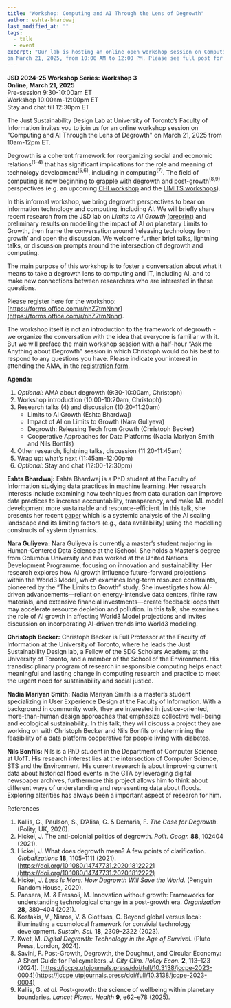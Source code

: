 ```yaml
---
title: "Workshop: Computing and AI Through the Lens of Degrowth"
author: eshta-bhardwaj
last_modified_at: ""
tags:
  - talk
  - event
excerpt: "Our lab is hosting an online open workshop session on Computing and AI Through the Lens of Degrowth 
on March 21, 2025, from 10:00 AM to 12:00 PM. Please see full post for details."
---
```

**JSD 2024-25 Workshop Series: Workshop 3**\
**Online, March 21, 2025**\
Pre-session 9:30-10:00am ET\
Workshop 10:00am-12:00pm ET\
Stay and chat till 12:30pm ET

The Just Sustainability Design Lab at University of Toronto’s Faculty of Information 
invites you to join us for an online workshop session on "Computing and AI Through the Lens of Degrowth" 
on March 21, 2025 from 10am-12pm ET. 

Degrowth is a coherent framework for reorganizing social and economic relations<sup>(1–4)</sup> that 
has significant implications for the role and meaning of technology development<sup>(5,6)</sup>, including in computing<sup>(7)</sup>. 
The field of computing is now beginning to grapple with degrowth and post-growth<sup>(8,9)</sup> perspectives (e.g. an upcoming 
[CHI workshop](https://pointed-waterlily-f95.notion.site/Advancing-Post-growth-HCI-15dec6ab184b809b8692ec6a3d578089) 
and the [LIMITS workshops](https://computingwithinlimits.org/2025/)).

In this informal workshop, we bring degrowth perspectives to bear on information technology and computing, 
including AI. We will briefly share recent research from the JSD lab on *Limits to AI Growth* [(preprint)](https://arxiv.org/abs/2501.17980v1) and 
preliminary results on modelling the impact of AI *on* planetary Limits to Growth, then frame the conversation 
around ‘releasing technology from growth’ and open the discussion. We welcome further brief talks, lightning talks, 
or discussion prompts around the intersection of degrowth and computing.

The main purpose of this workshop is to foster a conversation about what it means to take a degrowth 
lens to computing and IT, including AI, and to make new connections between researchers who are 
interested in these questions. 

Please register here for the workshop: [https://forms.office.com/r/nhZ7tmNnnr](https://forms.office.com/r/nhZ7tmNnnr).

The workshop itself is not an introduction to the framework of degrowth - we organize the 
conversation with the idea that everyone is familiar with it. But we will preface the main workshop 
session with a half-hour “Ask me Anything about Degrowth” session in which Christoph would do his best to 
respond to any questions you have. Please indicate your interest in attending the AMA, in the [registration form](https://forms.office.com/r/nhZ7tmNnnr).


**Agenda:**
1. *Optional:* AMA about degrowth (9:30-10:00am, Christoph)
2. Workshop introduction (10:00-10:20am, Christoph)
3. Research talks (4) and discussion (10:20-11:20am)
	- Limits to AI Growth (Eshta Bhardwaj)
	- Impact of AI on Limits to Growth (Nara Guliyeva)
	- Degrowth: Releasing Tech from Growth (Christoph Becker)
	- Cooperative Approaches for Data Platforms (Nadia Mariyan Smith and Nils Bonfils)
4. Other research, lightning talks, discussion (11:20-11:45am)
5. Wrap up: what’s next (11:45am-12:00pm)
6. *Optional:* Stay and chat (12:00-12:30pm)

**Eshta Bhardwaj:** Eshta Bhardwaj is a PhD student at the Faculty of Information studying 
data practices in machine learning. Her research interests include examining how
techniques from data curation can improve data practices to increase accountability, transparency, and make ML model development more sustainable 
and resource-efficient. In this talk, she presents her 
recent [paper](https://arxiv.org/abs/2501.17980v1) which is a systemic analysis of the AI scaling landscape 
and its limiting factors (e.g., data availability) using the modelling constructs of system dynamics.  

**Nara Guliyeva:** Nara Guliyeva is currently a master’s student majoring in 
Human-Centered Data Science at the iSchool. She holds a Master’s degree from Columbia University and 
has worked at the United Nations Development Programme, focusing on innovation and sustainability. Her research explores how AI growth influence 
future-forward projections within the World3 Model, which examines long-term resource constraints, pioneered by the “The Limits to Growth” study. 
She investigates how AI-driven advancements—reliant on energy-intensive data centers, finite raw materials, and extensive financial investments—create feedback 
loops that may accelerate resource depletion and pollution. In this talk, she examines the role of AI growth in affecting World3 Model projections and invites 
discussion on incorporating AI-driven trends into World3 modeling.

**Christoph Becker:** Christoph Becker is Full Professor at the Faculty of Information at the University of Toronto, where he leads the Just Sustainability Design lab, 
a Fellow of the SDG Scholars Academy at the University of Toronto, and a member of the School of the Environment. His transdisciplinary program of research in responsible 
computing helps enact meaningful and lasting change in computing research and practice to meet the urgent need for sustainability and social justice. 

**Nadia Mariyan Smith:** Nadia Mariyan Smith is a master’s student specializing in User Experience Design at the Faculty of Information. 
With a background in community work, they are interested in justice-oriented, more-than-human design approaches that emphasize collective well-being and ecological 
sustainability. In this talk, they will discuss a project they are working on with Christoph Becker and Nils Bonfils on determining the feasibility of a 
data platform cooperative for people living with diabetes.

**Nils Bonfils:** Nils is a PhD student in the Department of Computer Science at UofT. 
His research interest lies at the intersection of Computer Science, STS and the Environment. His current research is about 
improving current data about historical flood events in the GTA by leveraging digital newspaper archives, furthermore this project allows 
him to think about different ways of understanding and representing data about floods. Exploring alterities has always been a important aspect of research for him.

References

1.	Kallis, G., Paulson, S., D’Alisa, G. & Demaria, F. *The Case for Degrowth.* (Polity, UK, 2020).
2.	Hickel, J. The anti-colonial politics of degrowth. *Polit. Geogr.* **88**, 102404 (2021).
3.	Hickel, J. What does degrowth mean? A few points of clarification. *Globalizations* **18**, 1105–1111 (2021). [https://doi.org/10.1080/14747731.2020.1812222](https://doi.org/10.1080/14747731.2020.1812222)
4.	Hickel, J. *Less Is More: How Degrowth Will Save the World.* (Penguin Random House, 2020).
5.	Pansera, M. & Fressoli, M. Innovation without growth: Frameworks for understanding technological change in a post-growth era. *Organization* **28**, 380–404 (2021).
6.	Kostakis, V., Niaros, V. & Giotitsas, C. Beyond global versus local: illuminating a cosmolocal framework for convivial technology development. *Sustain. Sci.* **18**, 2309–2322 (2023).
7.	Kwet, M. *Digital Degrowth: Technology in the Age of Survival.* (Pluto Press, London, 2024).
8.	Savini, F. Post-Growth, Degrowth, the Doughnut, and Circular Economy: A Short Guide for Policymakers. *J. City Clim. Policy Econ.* **2**, 113–123 (2024). [https://jccpe.utpjournals.press/doi/full/10.3138/jccpe-2023-0004](https://jccpe.utpjournals.press/doi/full/10.3138/jccpe-2023-0004)
9.	Kallis, G. *et al.* Post-growth: the science of wellbeing within planetary boundaries. *Lancet Planet. Health* **9**, e62–e78 (2025).

